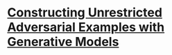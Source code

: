# [Constructing Unrestricted Adversarial Examples with Generative Models](https://arxiv.org/abs/1805.07894)

